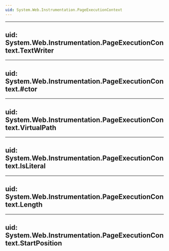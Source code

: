 ```yaml
---
uid: System.Web.Instrumentation.PageExecutionContext
---
```


---
uid: System.Web.Instrumentation.PageExecutionContext.TextWriter
---

---
uid: System.Web.Instrumentation.PageExecutionContext.#ctor
---

---
uid: System.Web.Instrumentation.PageExecutionContext.VirtualPath
---

---
uid: System.Web.Instrumentation.PageExecutionContext.IsLiteral
---

---
uid: System.Web.Instrumentation.PageExecutionContext.Length
---

---
uid: System.Web.Instrumentation.PageExecutionContext.StartPosition
---
